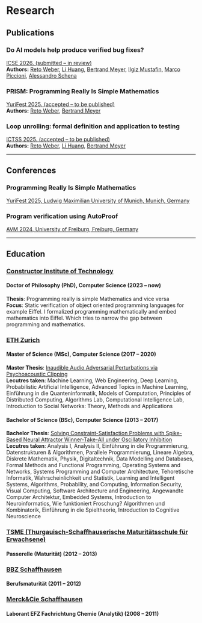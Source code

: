 # Research

## Publications

### Do AI models help produce verified bug fixes?

[ICSE 2026. (submitted &ndash; in review)](https://arxiv.org/abs/2507.15822)  
**Authors:** [Reto Weber][reto], [Li Huang][li], [Bertrand Meyer][bertrand], [Ilgiz Mustafin][ilgiz], [Marco Piccioni](https://github.com/picpaco), [Alessandro Schena](https://www.linkedin.com/in/alessandro-schena)

### PRISM: Programming Really Is Simple Mathematics

[YuriFest 2025. (accepted &ndash; to be published)](https://arxiv.org/abs/2502.17149)  
**Authors:** [Reto Weber][reto], [Bertrand Meyer][bertrand]

### Loop unrolling: formal definition and application to testing

[ICTSS 2025. (accepted &ndash; to be published)](https://arxiv.org/abs/2502.15535)  
**Authors:** [Reto Weber][reto], [Li Huang][li], [Bertrand Meyer][bertrand]

---

## Conferences

### Programming Really Is Simple Mathematics

[YuriFest 2025, Ludwig Maximilian University of Munich, Munich, Germany](https://sites.google.com/view/yurifest2025)

### Program verification using AutoProof

[AVM 2024, University of Freiburg, Freiburg, Germany](https://avm2024.informatik.uni-freiburg.de)

---

## Education

### [Constructor Institute of Technology](https://se.constructor.ch/)

#### Doctor of Philosophy (PhD), Computer Science (2023 &ndash; now)

**Thesis**: Programming really is simple Mathematics and vice versa  
**Focus**: Static verification of object oriented programming languages for example Eiffel. I formalized programming mathematically and embed mathematics into Eiffel. Which tries to narrow the gap between programming and mathematics.

### [ETH Zurich](https://inf.ethz.ch/)

#### Master of Science (MSc), Computer Science (2017 &ndash; 2020)

**Master Thesis**: [Inaudible Audio Adversarial Perturbations via Psychoacoustic Clipping](https://github.com/risajef/master_thesis/blob/main/master_thesis.pdf)  
**Lecutres taken**: Machine Learning, Web Engineering, Deep Learning, Probabilistic Artificial Intelligence, Advanced Topics in Machine Learning, Einführung in die Quanteninformatik, Models of Computation, Principles of Distributed Computing, Algorithms Lab, Computational Intelligence Lab, Introduction to Social Networks: Theory, Methods and Applications

#### Bachelor of Science (BSc), Computer Science  (2013 &ndash; 2017)

**Bachelor Thesis**: [Solving Constraint-Satisfaction Problems with Spike-Based Neural Attractor Winner-Take-All under Oscillatory Inhibition](https://github.com/risajef/bachelor_thesis/blob/main/bachelor_thesis.pdf)  
**Lecutres taken**: Analysis I, Analysis II, Einführung in die Programmierung, Datenstrukturen & Algorithmen, Parallele Programmierung, Lineare Algebra, Diskrete Mathematik, Physik, Digitaltechnik, Data Modelling and Databases, Formal Methods and Functional Programming, Operating Systems and Networks, Systems Programming and Computer Architecture, Tehoretische Informatik, Wahrscheinlichkeit und Statistik, Learning and Intelligent Systems, Algorithms, Probability, and Computing, Information Security, Visual Computing, Software Architecture and Engineering, Angewandte Computer Architektur, Embedded Systems, Introduction to Neuroinformatics, Wie funktioniert Froschung? Algorithmen und Kombinatorik, Einführung in die Spieltheorie, Introduction to Cognitive Neuroscience

### [TSME (Thurgauisch-Schaffhauserische Maturitätsschule für Erwachsene)](https://www.tsme.ch/)

#### Passerelle (Maturität) (2012 &ndash; 2013)  

### [BBZ Schaffhausen](https://www.bbz-sh.ch)

#### Berufsmaturität (2011 &ndash; 2012)
  
### [Merck&Cie Schaffhausen](https://www.merckgroup.com/ch-en/company/who-we-are/life-science.html)

#### Laborant EFZ Fachrichtung Chemie (Analytik) (2008 &ndash; 2011)

[reto]: index.md
[li]: https://huangl223.github.io/li
[bertrand]: https://se.inf.ethz.ch/~meyer
[ilgiz]: https://imustafin.tatar
